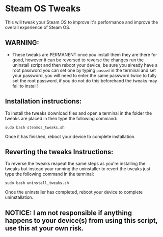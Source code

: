 # Steam OS Tweaks

This will tweak your Steam OS to improve it's performance and improve the overall experience of Steam OS.

## WARNING:
- These tweaks are PERMANENT once you install them they are there for good, however it can be reversed to reverse the changes run the uninstall script and then reboot your device, be sure you already have a root password you can set one by typing `passwd` in the terminal and set your password, you will need to enter the same password twice to fully set the root password, if you do not do this beforehand the tweaks may fail to install!

## Installation instructions:
To install the tweaks download files and open a terminal in the folder the tweaks are placed in then type the following command:

`sudo bash steamos_tweaks.sh`

Once it has finished, reboot your device to complete installation.


## Reverting the tweaks Instructions:
To reverse the tweaks reapeat the same steps as you're installing the tweaks but instead your running the uninstaller to revert the tweaks just type the following command in the terminal:

`sudo bash uninstall_tweaks.sh`

Once the uninstaller has completed, reboot your device to complete uninstallation.

## NOTICE: I am not responsible if anything happens to your device(s) from using this script, use this at your own risk.
